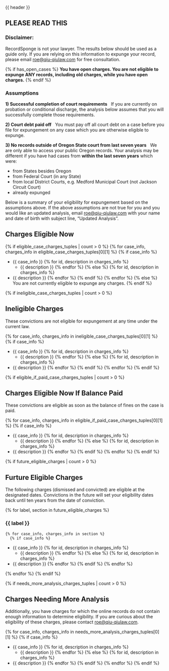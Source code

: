 {{ header }}

## PLEASE READ THIS

### Disclaimer:
RecordSponge is not your lawyer. The results below should be used as a guide only. If you are relying on this information to expunge your record, please email roe@qiu-qiulaw.com for free consultation.

{% if has_open_cases %}
<b>You have open charges. You are not eligible to expunge ANY records, including old charges, while you have open charges.</b>
{% endif %}

### Assumptions
<b>1) Successful completion of court requirements</b> &nbsp; If you are currently on probation or conditional discharge, the analysis below assumes that you will successfully complete those requirements.

<b>2) Court debt paid off</b> &nbsp; You must pay off all court debt on a case before you file for expungement on any case which you are otherwise eligible to expunge.

<b>3) No records outside of Oregon State court from last seven years</b> &nbsp; We are only able to access your public Oregon records. Your analysis may be different if you have had cases from <b>within the last seven years</b> which were:

  * from States besides Oregon
  * from Federal Court (in any State)
  * from local District Courts, e.g. Medford Municipal Court (not Jackson Circuit Court)
  * already expunged

Below is a summary of your eligibility for expungement based on the assumptions above.
If the above assumptions are not true for you and you would like an updated analysis, email roe@qiu-qiulaw.com with your name and date of birth with subject line, “Updated Analysis”.

## Charges Eligible Now
{% if eligible_case_charges_tuples | count > 0 %}
  {% for case_info, charges_info in eligible_case_charges_tuples[0][1] %}
    {% if case_info %}
 - {{ case_info }}
      {% for id, description in charges_info %}
     - {{ description }}
      {% endfor %}
    {% else %}
      {% for id, description in charges_info %}
 - {{ description }}
      {% endfor %}
    {% endif %}
  {% endfor %}
{% else %}
You are not currently eligible to expunge any charges.
{% endif %}

{% if ineligible_case_charges_tuples | count > 0 %}
## Ineligible Charges
These convictions are not eligible for expungement at any time under the current law.

  {% for case_info, charges_info in ineligible_case_charges_tuples[0][1] %}
    {% if case_info %}
 - {{ case_info }}
      {% for id, description in charges_info %}
     - {{ description }}
      {% endfor %}
    {% else %}
      {% for id, description in charges_info %}
 - {{ description }}
      {% endfor %}
    {% endif %}
  {% endfor %}
{% endif %}

{% if eligible_if_paid_case_charges_tuples | count > 0 %}
## Charges Eligible Now If Balance Paid
These convictions are eligible as soon as the balance of fines on the case is paid.

  {% for case_info, charges_info in eligible_if_paid_case_charges_tuples[0][1] %}
    {% if case_info %}
 - {{ case_info }}
      {% for id, description in charges_info %}
     - {{ description }}
      {% endfor %}
    {% else %}
      {% for id, description in charges_info %}
 - {{ description }}
      {% endfor %}
    {% endif %}
  {% endfor %}
{% endif %}

{% if future_eligible_charges | count > 0 %}
## Furture Eligible Charges
The following charges (dismissed and convicted) are eligible at the designated dates. Convictions in the future will set your eligibility dates back until ten years from the date of conviction.

  {% for label, section in future_eligible_charges %}
### {{ label }}
    {% for case_info, charges_info in section %}
      {% if case_info %}
 - {{ case_info }}
        {% for id, description in charges_info %}
     - {{ description }}
        {% endfor %}
      {% else %}
        {% for id, description in charges_info %}
 - {{ description }}
        {% endfor %}
      {% endif %}
    {% endfor %}

  {% endfor %}
{% endif %}

{% if needs_more_analysis_charges_tuples | count > 0 %}
## Charges Needing More Analysis
Additionally, you have charges for which the online records do not contain enough information to determine eligibility. If you are curious about the eligibility of these charges, please contact roe@qiu-qiulaw.com.

  {% for case_info, charges_info in needs_more_analysis_charges_tuples[0][1] %}
    {% if case_info %}
 - {{ case_info }}
      {% for id, description in charges_info %}
     - {{ description }}
      {% endfor %}
    {% else %}
      {% for id, description in charges_info %}
 - {{ description }}
      {% endfor %}
    {% endif %}
  {% endfor %}
{% endif %}
